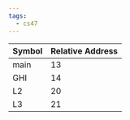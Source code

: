 ```yaml
---
tags:
  - cs47
---
```


| Symbol | Relative Address |
| ------ | ---------------- |
| main   | 13               |
| GHI    | 14               |
| L2     | 20               |
| L3     | 21               |


